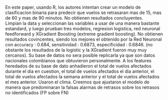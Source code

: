 En este paper, usando R, los autores intentan crear un modelo de clasificacion binaria para predecir que vuelos se retrasaran mas de 15, mas de 60 y mas de 90 minutos. No obtienen resultados concluyentes.<br>
Limpian la data y seleccionan las variables a usar de una manera bastante estandard, y luego prueban tres modelos, regresion logistica, red neuronal feedforward y XGradient Boosting (extreme gradient boosting). No obtienen resultados covincentes, siendo los mejores el obtenido por la Red Neuronal con accuracy : 0.684, sensitividad : 0.6873, especificidad : 0.6846. (no obstante los resultados de la logistic y la XGradient fueron muy muy cercanos).
Su base de datos no sera posible replicarla ya que son datos nacionales colombianos que obtuvieron personalmente.
A los features heredados de su base de dato anhadieron el total de vuelos afectados durante el dia en cuestion, el total de vuelos afectados el dia anterior, el total de vuelos afectados la semana anterior y el total de vuelos afectados el mes anterior. Usaron el clima.
Creemos que ajustaron el modelo de manera que predominaran la falsas alarmas de retrasos sobre los retrasos no identificados (FP sobre FN)